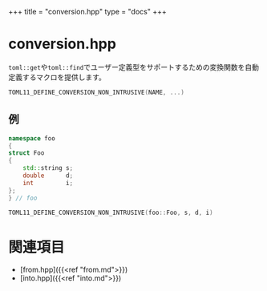 +++
title = "conversion.hpp"
type  = "docs"
+++

# conversion.hpp

`toml::get`や`toml::find`でユーザー定義型をサポートするための変換関数を自動定義するマクロを提供します。

```cpp
TOML11_DEFINE_CONVERSION_NON_INTRUSIVE(NAME, ...)
```

## 例

```cpp
namespace foo
{
struct Foo
{
    std::string s;
    double      d;
    int         i;
};
} // foo

TOML11_DEFINE_CONVERSION_NON_INTRUSIVE(foo::Foo, s, d, i)
```

# 関連項目

- [from.hpp]({{<ref "from.md">}})
- [into.hpp]({{<ref "into.md">}})
